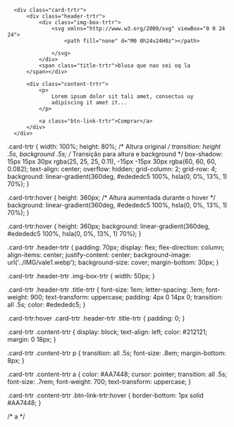 
      <div class="card-trtr">
          <div class="header-trtr">
              <div class="img-box-trtr">
                  <svg xmlns="http://www.w3.org/2000/svg" viewBox="0 0 24 24">
                      <path fill="none" d="M0 0h24v24H0z"></path>
                      
                  </svg>
              </div>
              <span class="title-trtr">blusa que nao sei oq la
          </span></div>
      
          <div class="content-trtr">
              <p>
                  Lorem ipsum dolor sit tali amet, consectus uy
                  adipiscing it amet it...
              </p>
      
              <a class="btn-link-trtr">Comprar</a>
          </div>
      </div>






      
.card-trtr {
  width: 100%;
  height: 80%; /* Altura original */
  transition: height .5s, background .5s; /* Transição para altura e background */
  box-shadow: 15px 15px 30px rgba(25, 25, 25, 0.11),
             -15px -15px 30px rgba(60, 60, 60, 0.082);
  text-align: center;
  overflow: hidden;
  grid-column: 2;
  grid-row: 4;
  background: linear-gradient(360deg, #edededc5 100%, hsla(0, 0%, 13%, 1) 70%);
}

.card-trtr:hover {
  height: 360px; /* Altura aumentada durante o hover */
  background: linear-gradient(360deg, #edededc5 100%, hsla(0, 0%, 13%, 1) 70%);
}
  
  .card-trtr:hover {
    height: 360px;
    background: linear-gradient(360deg, #edededc5 100%, hsla(0, 0%, 13%, 1) 70%);
  }
  
  .card-trtr .header-trtr {
    padding: 70px;
    display: flex;
    flex-direction: column;
    align-items: center;
    justify-content: center;
   background-image: url('../IMG/vale1.webp');
   background-size: cover;
    margin-bottom: 30px;
  }

  
  .card-trtr .header-trtr .img-box-trtr {
    width: 50px;
  }
  
  .card-trtr .header-trtr .title-trtr {
    font-size: 1em;
    letter-spacing: .1em;
    font-weight: 900;
    text-transform: uppercase;
    padding: 4px 0 14px 0;
    transition: all .5s;
    color: #edededc5;
  }
  
  
  .card-trtr:hover .card-trtr .header-trtr .title-trtr {
    padding: 0;
  }
  
  .card-trtr .content-trtr {
    display: block;
    text-align: left;
    color: #212121;
    margin: 0 18px;
  }
  
  .card-trtr .content-trtr p {
    transition: all .5s;
    font-size: .8em;
    margin-bottom: 8px;
  }
  
  .card-trtr .content-trtr a {
    color: #AA7448;
    cursor: pointer;
    transition: all .5s;
    font-size: .7rem;
    font-weight: 700;
    text-transform: uppercase;
  }
  
  .card-trtr .content-trtr .btn-link-trtr:hover {
    border-bottom: 1px solid #AA7448;
  }

  /* a */

  
  
  